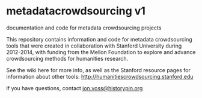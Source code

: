 # metadatacrowdsourcing v1
documentation and code for metadata crowdsourcing projects

This repository contains information and code for metadata crowdsourcing tools that were created in collaboration with Stanford University during 2012-2014, with funding from the Mellon Foundation to explore and advance crowdsourcing methods for humanities research.

See the wiki here for more info, as well as the Stanford resource pages for information about other tools: http://humanitiescrowdsourcing.stanford.edu

If you have questions, contact jon.voss@historypin.org
